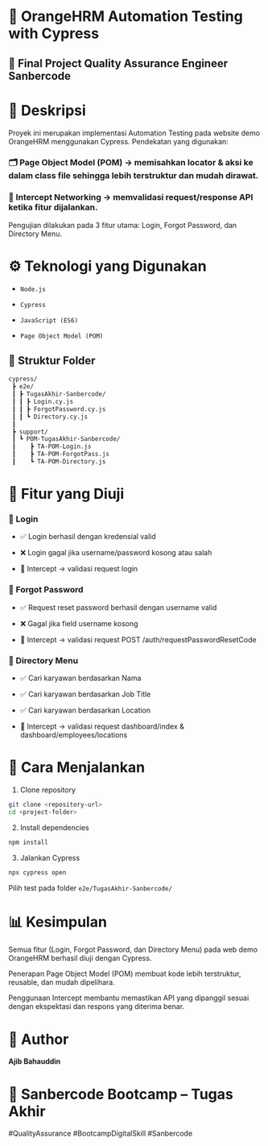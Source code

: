 # 📘 OrangeHRM Automation Testing with Cypress
## 📝 Final Project Quality Assurance Engineer Sanbercode
# 📌 Deskripsi

Proyek ini merupakan implementasi Automation Testing pada website demo OrangeHRM menggunakan Cypress.
Pendekatan yang digunakan:

### 🗂️ Page Object Model (POM) → memisahkan locator & aksi ke dalam class file sehingga lebih terstruktur dan mudah dirawat.

### 📡 Intercept Networking → memvalidasi request/response API ketika fitur dijalankan.

Pengujian dilakukan pada 3 fitur utama: Login, Forgot Password, dan Directory Menu.

# ⚙️ Teknologi yang Digunakan

- `Node.js`

- `Cypress`

- `JavaScript (ES6)`

- `Page Object Model (POM)`

## 📂 Struktur Folder
```sh
cypress/
 ┣ e2e/
 ┃ ┣ TugasAkhir-Sanbercode/
 ┃ ┃ ┣ Login.cy.js
 ┃ ┃ ┣ ForgotPassword.cy.js
 ┃ ┃ ┗ Directory.cy.js
 ┃
 ┣ support/
 ┃ ┗ POM-TugasAkhir-Sanbercode/
 ┃    ┣ TA-POM-Login.js
 ┃    ┣ TA-POM-ForgotPass.js
 ┃    ┗ TA-POM-Directory.js
```

# 🔑 Fitur yang Diuji
### 🔹 Login

- ✅ Login berhasil dengan kredensial valid

- ❌ Login gagal jika username/password kosong atau salah

- 📡 Intercept → validasi request login

### 🔹 Forgot Password

- ✅ Request reset password berhasil dengan username valid

- ❌ Gagal jika field username kosong

- 📡 Intercept → validasi request POST /auth/requestPasswordResetCode

### 🔹 Directory Menu

- ✅ Cari karyawan berdasarkan Nama

- ✅ Cari karyawan berdasarkan Job Title

- ✅ Cari karyawan berdasarkan Location

- 📡 Intercept → validasi request dashboard/index & dashboard/employees/locations

# 🚀 Cara Menjalankan

1. Clone repository
```sh
git clone <repository-url>
cd <project-folder>
```


2. Install dependencies
```sh
npm install
```

3. Jalankan Cypress
```sh
npx cypress open
```

Pilih test pada folder `e2e/TugasAkhir-Sanbercode/`

# 📊 Kesimpulan

Semua fitur (Login, Forgot Password, dan Directory Menu) pada web demo OrangeHRM berhasil diuji dengan Cypress.

Penerapan Page Object Model (POM) membuat kode lebih terstruktur, reusable, dan mudah dipelihara.

Penggunaan Intercept membantu memastikan API yang dipanggil sesuai dengan ekspektasi dan respons yang diterima benar.

# 👤 Author

**Ajib Bahauddin**

# 📅 Sanbercode Bootcamp – Tugas Akhir

#QualityAssurance #BootcampDigitalSkill #Sanbercode
